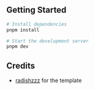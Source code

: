 ## Getting Started

   ```bash
   # Install dependencies
   pnpm install

   # Start the development server
   pnpm dev
   ```

## Credits

- [radishzzz](https://github.com/radishzzz) for the template
